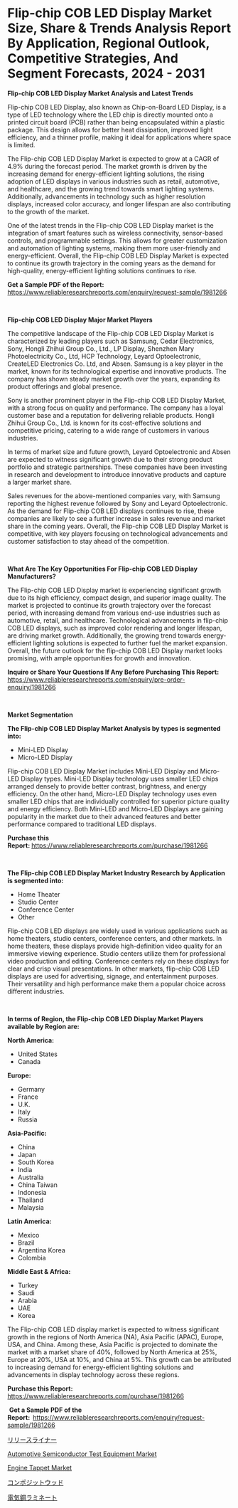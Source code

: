 <p><h1>Flip-chip COB LED Display Market Size, Share & Trends Analysis Report By Application, Regional Outlook, Competitive Strategies, And Segment Forecasts, 2024 - 2031</h1></p><p><strong>Flip-chip COB LED Display Market Analysis and Latest Trends</strong></p>
<p><p>Flip-chip COB LED Display, also known as Chip-on-Board LED Display, is a type of LED technology where the LED chip is directly mounted onto a printed circuit board (PCB) rather than being encapsulated within a plastic package. This design allows for better heat dissipation, improved light efficiency, and a thinner profile, making it ideal for applications where space is limited.</p><p>The Flip-chip COB LED Display Market is expected to grow at a CAGR of 4.9% during the forecast period. The market growth is driven by the increasing demand for energy-efficient lighting solutions, the rising adoption of LED displays in various industries such as retail, automotive, and healthcare, and the growing trend towards smart lighting systems. Additionally, advancements in technology such as higher resolution displays, increased color accuracy, and longer lifespan are also contributing to the growth of the market.</p><p>One of the latest trends in the Flip-chip COB LED Display market is the integration of smart features such as wireless connectivity, sensor-based controls, and programmable settings. This allows for greater customization and automation of lighting systems, making them more user-friendly and energy-efficient. Overall, the Flip-chip COB LED Display Market is expected to continue its growth trajectory in the coming years as the demand for high-quality, energy-efficient lighting solutions continues to rise.</p></p>
<p><strong>Get a Sample PDF of the Report:&nbsp;</strong> <a href="https://www.reliableresearchreports.com/enquiry/request-sample/1981266">https://www.reliableresearchreports.com/enquiry/request-sample/1981266</a></p>
<p>&nbsp;</p>
<p><strong>Flip-chip COB LED Display Major Market Players</strong></p>
<p><p>The competitive landscape of the Flip-chip COB LED Display Market is characterized by leading players such as Samsung, Cedar Electronics, Sony, Hongli Zhihui Group Co., Ltd., LP Display, Shenzhen Mary Photoelectricity Co., Ltd, HCP Technology, Leyard Optoelectronic, CreateLED Electronics Co. Ltd, and Absen. Samsung is a key player in the market, known for its technological expertise and innovative products. The company has shown steady market growth over the years, expanding its product offerings and global presence.</p><p>Sony is another prominent player in the Flip-chip COB LED Display Market, with a strong focus on quality and performance. The company has a loyal customer base and a reputation for delivering reliable products. Hongli Zhihui Group Co., Ltd. is known for its cost-effective solutions and competitive pricing, catering to a wide range of customers in various industries.</p><p>In terms of market size and future growth, Leyard Optoelectronic and Absen are expected to witness significant growth due to their strong product portfolio and strategic partnerships. These companies have been investing in research and development to introduce innovative products and capture a larger market share.</p><p>Sales revenues for the above-mentioned companies vary, with Samsung reporting the highest revenue followed by Sony and Leyard Optoelectronic. As the demand for Flip-chip COB LED displays continues to rise, these companies are likely to see a further increase in sales revenue and market share in the coming years. Overall, the Flip-chip COB LED Display Market is competitive, with key players focusing on technological advancements and customer satisfaction to stay ahead of the competition.</p></p>
<p>&nbsp;</p>
<p><strong>What Are The Key Opportunities For Flip-chip COB LED Display Manufacturers?</strong></p>
<p><p>The Flip-chip COB LED Display market is experiencing significant growth due to its high efficiency, compact design, and superior image quality. The market is projected to continue its growth trajectory over the forecast period, with increasing demand from various end-use industries such as automotive, retail, and healthcare. Technological advancements in flip-chip COB LED displays, such as improved color rendering and longer lifespan, are driving market growth. Additionally, the growing trend towards energy-efficient lighting solutions is expected to further fuel the market expansion. Overall, the future outlook for the flip-chip COB LED Display market looks promising, with ample opportunities for growth and innovation.</p></p>
<p><strong>Inquire or Share Your Questions If Any Before Purchasing This Report:</strong> <a href="https://www.reliableresearchreports.com/enquiry/pre-order-enquiry/1981266">https://www.reliableresearchreports.com/enquiry/pre-order-enquiry/1981266</a></p>
<p>&nbsp;</p>
<p><strong>Market Segmentation</strong></p>
<p><strong>The Flip-chip COB LED Display Market Analysis by types is segmented into:</strong></p>
<p><ul><li>Mini-LED Display</li><li>Micro-LED Display</li></ul></p>
<p><p>Flip-chip COB LED Display Market includes Mini-LED Display and Micro-LED Display types. Mini-LED Display technology uses smaller LED chips arranged densely to provide better contrast, brightness, and energy efficiency. On the other hand, Micro-LED Display technology uses even smaller LED chips that are individually controlled for superior picture quality and energy efficiency. Both Mini-LED and Micro-LED Displays are gaining popularity in the market due to their advanced features and better performance compared to traditional LED displays.</p></p>
<p><strong>Purchase this Report:&nbsp;</strong><a href="https://www.reliableresearchreports.com/purchase/1981266">https://www.reliableresearchreports.com/purchase/1981266</a></p>
<p>&nbsp;</p>
<p><strong>The Flip-chip COB LED Display Market Industry Research by Application is segmented into:</strong></p>
<p><ul><li>Home Theater</li><li>Studio Center</li><li>Conference Center</li><li>Other</li></ul></p>
<p><p>Flip-chip COB LED displays are widely used in various applications such as home theaters, studio centers, conference centers, and other markets. In home theaters, these displays provide high-definition video quality for an immersive viewing experience. Studio centers utilize them for professional video production and editing. Conference centers rely on these displays for clear and crisp visual presentations. In other markets, flip-chip COB LED displays are used for advertising, signage, and entertainment purposes. Their versatility and high performance make them a popular choice across different industries.</p></p>
<p>&nbsp;</p>
<p><strong>In terms of Region, the Flip-chip COB LED Display Market Players available by Region are:</strong></p>
<p>
    <p> <strong> North America: </strong>
        <ul>
            <li>United States</li>
            <li>Canada</li>
        </ul>
        </p> 
    <p> <strong> Europe: </strong>
        <ul>
            <li>Germany</li>
            <li>France</li>
            <li>U.K.</li>
            <li>Italy</li>
            <li>Russia</li>
        </ul>
        </p> 
    <p> <strong> Asia-Pacific: </strong>
        <ul>
            <li>China</li>
            <li>Japan</li>
            <li>South Korea</li>
            <li>India</li>
            <li>Australia</li>
            <li>China Taiwan</li>
            <li>Indonesia</li>
            <li>Thailand</li>
            <li>Malaysia</li>
        </ul>
        </p> 
    <p> <strong> Latin America: </strong>
        <ul>
            <li>Mexico</li>
            <li>Brazil</li>
            <li>Argentina Korea</li>
            <li>Colombia</li>
        </ul>
        </p> 
    <p> <strong> Middle East & Africa: </strong>
        <ul>
            <li>Turkey</li>
            <li>Saudi</li>
            <li>Arabia</li>
            <li>UAE</li>
            <li>Korea</li>
        </ul>
    </p>
    </p>
<p><p>The Flip-chip COB LED display market is expected to witness significant growth in the regions of North America (NA), Asia Pacific (APAC), Europe, USA, and China. Among these, Asia Pacific is projected to dominate the market with a market share of 40%, followed by North America at 25%, Europe at 20%, USA at 10%, and China at 5%. This growth can be attributed to increasing demand for energy-efficient lighting solutions and advancements in display technology across these regions.</p></p>
<p><strong>Purchase this Report: </strong><a href="https://www.reliableresearchreports.com/purchase/1981266">https://www.reliableresearchreports.com/purchase/1981266</a></p>
<p>&nbsp;<strong>Get a Sample PDF of the Report:&nbsp;&nbsp;</strong><a href="https://www.reliableresearchreports.com/enquiry/request-sample/1981266">https://www.reliableresearchreports.com/enquiry/request-sample/1981266</a></p>
<p><strong></strong></p>
<p><p><a href="https://medium.com/@deonboer2023/%E3%83%AA%E3%83%AA%E3%83%BC%E3%82%B9%E3%83%A9%E3%82%A4%E3%83%8A%E3%83%BC%E5%B8%82%E5%A0%B4%E3%81%AE%E3%82%B7%E3%82%A7%E3%82%A2%E9%80%B2%E5%8C%96%E3%81%A8%E5%B8%82%E5%A0%B4%E6%88%90%E9%95%B7%E3%83%88%E3%83%AC%E3%83%B3%E3%83%892024%E5%B9%B4-2031%E5%B9%B4-a47933f21822">リリースライナー</a></p><p><a href="https://github.com/dx0328/Market-Research-Report-List-2/blob/main/automotive-semiconductor-test-equipment-market.md">Automotive Semiconductor Test Equipment Market</a></p><p><a href="https://issuu.com/reportprime-2/docs/engine-tappet-market-size-2030.pptx">Engine Tappet Market</a></p><p><a href="https://medium.com/@kathleencrooks2003/%E8%A4%87%E5%90%88%E6%9C%A8%E5%B8%82%E5%A0%B4%E8%A6%8F%E6%A8%A1-cagr-%E3%83%88%E3%83%AC%E3%83%B3%E3%83%892024-2030-e5fe59580c78">コンポジットウッド</a></p><p><a href="https://github.com/mcbeesbxa270/Market-Research-Report-List-1/blob/main/520698914220.md">電気鋼ラミネート</a></p></p>